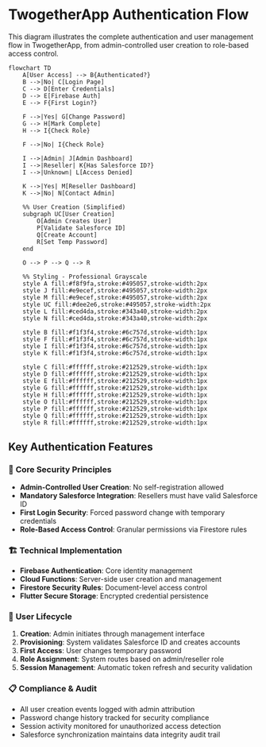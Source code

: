 # TwogetherApp Authentication Flow

This diagram illustrates the complete authentication and user management flow in TwogetherApp, from admin-controlled user creation to role-based access control.

```mermaid
flowchart TD
    A[User Access] --> B{Authenticated?}
    B -->|No| C[Login Page]
    C --> D[Enter Credentials]
    D --> E[Firebase Auth]
    E --> F{First Login?}
    
    F -->|Yes| G[Change Password]
    G --> H[Mark Complete]
    H --> I{Check Role}
    
    F -->|No| I{Check Role}
    
    I -->|Admin| J[Admin Dashboard]
    I -->|Reseller| K{Has Salesforce ID?}
    I -->|Unknown| L[Access Denied]
    
    K -->|Yes| M[Reseller Dashboard]
    K -->|No| N[Contact Admin]
    
    %% User Creation (Simplified)
    subgraph UC[User Creation]
        O[Admin Creates User]
        P[Validate Salesforce ID]
        Q[Create Account]
        R[Set Temp Password]
    end
    
    O --> P --> Q --> R
    
    %% Styling - Professional Grayscale
    style A fill:#f8f9fa,stroke:#495057,stroke-width:2px
    style J fill:#e9ecef,stroke:#495057,stroke-width:2px
    style M fill:#e9ecef,stroke:#495057,stroke-width:2px
    style UC fill:#dee2e6,stroke:#495057,stroke-width:2px
    style L fill:#ced4da,stroke:#343a40,stroke-width:2px
    style N fill:#ced4da,stroke:#343a40,stroke-width:2px
    
    style B fill:#f1f3f4,stroke:#6c757d,stroke-width:1px
    style F fill:#f1f3f4,stroke:#6c757d,stroke-width:1px
    style I fill:#f1f3f4,stroke:#6c757d,stroke-width:1px
    style K fill:#f1f3f4,stroke:#6c757d,stroke-width:1px
    
    style C fill:#ffffff,stroke:#212529,stroke-width:1px
    style D fill:#ffffff,stroke:#212529,stroke-width:1px
    style E fill:#ffffff,stroke:#212529,stroke-width:1px
    style G fill:#ffffff,stroke:#212529,stroke-width:1px
    style H fill:#ffffff,stroke:#212529,stroke-width:1px
    style O fill:#ffffff,stroke:#212529,stroke-width:1px
    style P fill:#ffffff,stroke:#212529,stroke-width:1px
    style Q fill:#ffffff,stroke:#212529,stroke-width:1px
    style R fill:#ffffff,stroke:#212529,stroke-width:1px
```

## Key Authentication Features

### 🔑 **Core Security Principles**
- **Admin-Controlled User Creation**: No self-registration allowed
- **Mandatory Salesforce Integration**: Resellers must have valid Salesforce ID
- **First Login Security**: Forced password change with temporary credentials
- **Role-Based Access Control**: Granular permissions via Firestore rules

### 🏗️ **Technical Implementation**
- **Firebase Authentication**: Core identity management
- **Cloud Functions**: Server-side user creation and management
- **Firestore Security Rules**: Document-level access control
- **Flutter Secure Storage**: Encrypted credential persistence

### 🔄 **User Lifecycle**
1. **Creation**: Admin initiates through management interface
2. **Provisioning**: System validates Salesforce ID and creates accounts
3. **First Access**: User changes temporary password
4. **Role Assignment**: System routes based on admin/reseller role
5. **Session Management**: Automatic token refresh and security validation

### 📋 **Compliance & Audit**
- All user creation events logged with admin attribution
- Password change history tracked for security compliance
- Session activity monitored for unauthorized access detection
- Salesforce synchronization maintains data integrity audit trail 
